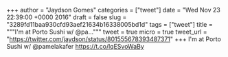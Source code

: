 
+++
author = "Jaydson Gomes"
categories = ["tweet"]
date = "Wed Nov 23 22:39:00 +0000 2016"
draft = false
slug = "3289fd11baa930cfd93aef21634b16338005bd1d"
tags = ["tweet"]
title = """I'm at Porto Sushi w/ @pa..."""
tweet = true
micro = true
tweet_url = "https://twitter.com/jaydson/status/801555678393487371"
+++
I'm at Porto Sushi w/ @pamelakafer https://t.co/lqESvoWaBy
